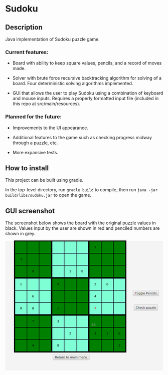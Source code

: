 # **Sudoku**

## Description

Java implementation of Sudoku puzzle game.

### Current features:

* Board with ability to keep square values, pencils, and a record of moves made.

* Solver with brute force recursive backtracking algorithm for solving of a board. Four deterministic solving algorithms implemented.

* GUI that allows the user to play Sudoku using a combination of keyboard and mouse inputs. Requires a properly formatted input file (included in this repo at src/main/resources).

### Planned for the future:

* Improvements to the UI appearance.

* Additional features to the game such as checking progress midway through a puzzle, etc.

* More expansive tests.

## How to install

This project can be built using gradle.

In the top-level directory, run `gradle build` to compile, then run
`java -jar build/libs/sudoku.jar` to open the game.

## GUI screenshot

The screenshot below shows the board with the original puzzle values in black. Values input by the user are shown in red and penciled numbers are shown in grey.

![Example](https://github.com/sacline/sudoku/blob/master/screenshot.png)
